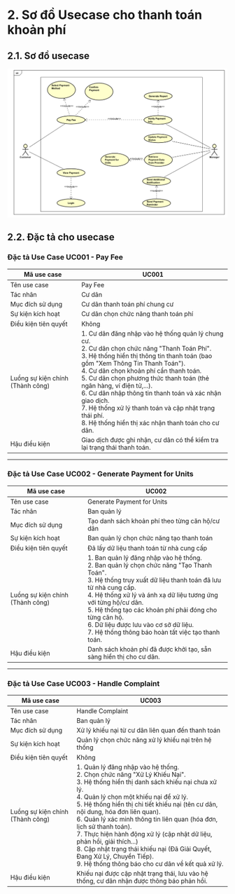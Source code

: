 # 2. Sơ đồ Usecase cho thanh toán khoản phí

## 2.1. Sơ đồ usecase
![alt text](image-3.png)

## 2.2. Đặc tả cho usecase
### Đặc tả Use Case UC001 - **Pay Fee**

| Mã use case       | UC001                                 |
|-------------------|----------------------------------------|
| Tên use case      | Pay Fee                                |
| Tác nhân          | Cư dân                                 |
| Mục đích sử dụng  | Cư dân thanh toán phí chung cư         |
| Sự kiện kích hoạt | Cư dân chọn chức năng thanh toán phí   |
| Điều kiện tiên quyết | Không                               |
| Luồng sự kiện chính (Thành công) |  1. Cư dân đăng nhập vào hệ thống quản lý chung cư.  <br> 2. Cư dân chọn chức năng "Thanh Toán Phí".  <br> 3. Hệ thống hiển thị thông tin thanh toán (bao gồm "Xem Thông Tin Thanh Toán").  <br>4. Cư dân chọn khoản phí cần thanh toán.  <br> 5. Cư dân chọn phương thức thanh toán (thẻ ngân hàng, ví điện tử,...).  <br> 6. Cư dân nhập thông tin thanh toán và xác nhận giao dịch.  <br> 7. Hệ thống xử lý thanh toán và cập nhật trạng thái phí.  <br>8. Hệ thống hiển thị xác nhận thanh toán cho cư dân.  
| Hậu điều kiện     | Giao dịch được ghi nhận, cư dân có thể kiểm tra lại trạng thái thanh toán. |

---

### Đặc tả Use Case UC002 - **Generate Payment for Units**

| Mã use case       | UC002                                              |
|-------------------|-----------------------------------------------------|
| Tên use case      | Generate Payment for Units                          |
| Tác nhân          | Ban quản lý                                         |
| Mục đích sử dụng  | Tạo danh sách khoản phí theo từng căn hộ/cư dân     |
| Sự kiện kích hoạt | Ban quản lý chọn chức năng tạo thanh toán           |
| Điều kiện tiên quyết | Đã lấy dữ liệu thanh toán từ nhà cung cấp       |
| Luồng sự kiện chính (Thành công) | 1. Ban quản lý đăng nhập vào hệ thống.  <br>2. Ban quản lý chọn chức năng "Tạo Thanh Toán". <br>3. Hệ thống truy xuất dữ liệu thanh toán đã lưu từ nhà cung cấp.  <br>4. Hệ thống xử lý và ánh xạ dữ liệu tương ứng với từng hộ/cư dân.  <br>5. Hệ thống tạo các khoản phí phải đóng cho từng căn hộ.  <br>6. Dữ liệu được lưu vào cơ sở dữ liệu.  <br>7. Hệ thống thông báo hoàn tất việc tạo thanh toán.  
| Hậu điều kiện     | Danh sách khoản phí đã được khởi tạo, sẵn sàng hiển thị cho cư dân. |

---

### Đặc tả Use Case UC003 - **Handle Complaint**

| Mã use case       | UC003                                               |
|-------------------|------------------------------------------------------|
| Tên use case      | Handle Complaint                                     |
| Tác nhân          | Ban quản lý                                          |
| Mục đích sử dụng  | Xử lý khiếu nại từ cư dân liên quan đến thanh toán  |
| Sự kiện kích hoạt | Quản lý chọn chức năng xử lý khiếu nại trên hệ thống|
| Điều kiện tiên quyết | Không                                            |
| Luồng sự kiện chính (Thành công) |  1. Quản lý đăng nhập vào hệ thống.  <br>2. Chọn chức năng "Xử Lý Khiếu Nại".  <br>3. Hệ thống hiển thị danh sách khiếu nại chưa xử lý.  <br>4. Quản lý chọn một khiếu nại để xử lý.  <br>5. Hệ thống hiển thị chi tiết khiếu nại (tên cư dân, nội dung, hóa đơn liên quan). <br>6. Quản lý xác minh thông tin liên quan (hóa đơn, lịch sử thanh toán). <br>7. Thực hiện hành động xử lý (cập nhật dữ liệu, phản hồi, giải thích...)<br>8. Cập nhật trạng thái khiếu nại (Đã Giải Quyết, Đang Xử Lý, Chuyển Tiếp).  <br>9. Hệ thống thông báo cho cư dân về kết quả xử lý.  
| Hậu điều kiện     | Khiếu nại được cập nhật trạng thái, lưu vào hệ thống, cư dân nhận được thông báo phản hồi. |
